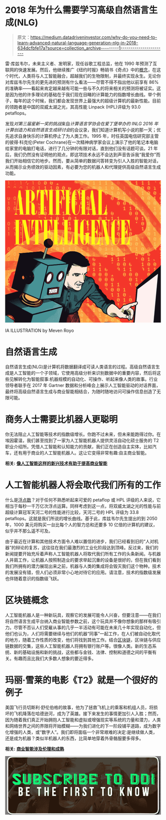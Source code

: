 # 2018 年为什么需要学习高级自然语言生成(NLG)

> 原文：<https://medium.datadriveninvestor.com/why-do-you-need-to-learn-advanced-natural-language-generation-nlg-in-2018-634dcfbfe17a?source=collection_archive---------1----------------------->

雷·库兹韦尔，未来主义者、发明家，现任谷歌工程总监，他在 1990 年预测了互联网的快速发展。然后，他继续推广《纽约时报》畅销书《奇点》中的[概念](http://singularity.com/)，在这个时代，人类将与人工智能融合，超越我们的生物限制，并最终实现永生。无论你对库兹韦尔先生的更先进的预测有什么看法——尽管不得不指出他以前享有 86%的准确率——看起来肯定越来越有可能一些与不久的将来相关的预测将被证实。这是因为他的许多理论的基础在于我们现在目睹的计算能力的指数增长曲线。举个例子，每年的这个时候，我们都会发现世界上最强大的超级计算机的最新性能。目前的领跑者是中国的双威太湖之光，其高性能 Linpack (HPL)评级为 93.0 petaflops。

发现*对第三届星新一奖的挑战*来自*计算语言学协会在爱丁堡举办的 INLG 2016 年计算创造力和自然语言生成研讨会*的会议录，我们知道计算机写小说的那一天；优先追求自身快乐的计算机停止了为人类工作。1995 年，时任英国电信研究部主管的彼得·科克伦(Peter Cochrane)在一次精神病学家会议上演示了他的笔记本电脑给家里的电脑打电话，进行了几分钟的有限对话，直到他们没有话题可谈。21 年后，我们仍然没有证明他的观点，即这项技术永远不会达到声音告诉我“我爱你”而我们开始相信它的地步。然而，要从简单的数据问答转变为引人入胜的智能对话，从而揭示业务绩效的驱动因素，有必要为您的机器人和代理提供高级自然语言生成功能。

![](img/a03f55d3d2ac6055f34deba1d49b270e.png)

IA ILLUSTRATION by Meven Royo

# 自然语言生成

自然语言生成(NLG)是计算机将数据翻译成可读人类语言的过程。高级自然语言生成是人工智能的一个子领域，它使用高级分析来识别数据中的重要内容，然后将这些见解转化为智能叙事:机器规模的自动化、可操作、听起来像人类的故事。行业领导者联手在 2017 年 Gartner 数据和分析峰会上展示人工智能驱动的对话界面，最终将高级自然语言生成与商业智能相结合，为随时随地访问可操作信息创造了无限可能。

# 商务人士需要比机器人更聪明

你无法阻止人工智能等技术的指数级增长。你跑不过未来，但未来能跑得过你。在埃因霍温，我们甚至找到了一家为人工智能机器人提供灵活自动化硕士服务的 T2 职业介绍所。凭借人工智能和认知能力的贡献，我们正在创造自主实体，比如汽车，还有用于商业的人工智能机器人。这让它变得非常有趣:自主商业智能。

**相关:** [**像人工智能这样的新兴技术有助于提高商业智能**](https://titantwister.com/emerging-technology/)

# 人工智能机器人将会取代我们所有的工作

什么是[浮点数](http://floating-point-gui.de/formats/fp/)？对于任何不熟悉听起来可爱的 petaflop 或 HPL 评级的人来说，它相当于每秒一千万亿次浮点运算。同样考虑到这一点，将双威太湖之光的性能与前超级计算冠军天河二号的性能进行比较，天河二号的 HPL 评级为 33.8 petaflops。这就是我们所说的增长曲线。基于此，库兹韦尔先生提出的到 2050 年，1000 美元将购买一台比每个人的智力总和还要多 10 亿倍的计算机的建议，似乎并不那么遥不可及。

由于最近在计算和其他技术方面令人难以置信的进步，我们已经看到旧的“人对机器”的辩论的复苏，这往往在我们最激烈的工业化阶段达到顶峰。反过来，我们的新闻提要开始充斥着声称人工智能机器人将取代我们所有工作的头条新闻。与机器人并肩工作，让机器人按照制造业的要求举起沉重的设备是很好的，但在我们看到我们所拥有的潜力展现出来之前，机器与人类的集成将会毁灭我们这个物种。技术的发展没有错，但人们必须非常小心地对待它的应用。请注意，技术的指数级发展也伴随着意识的指数级飞跃。

# 区块链概念

人工智能机器人是一种新玩具，观察它的发展可能令人兴奋，但要注意——在我们将自然语言生成平台纳入商业智能参数之前，这个玩具并不像你想象的那样有吸引力。尽管不否认人们受雇从事的几乎一半活动有可能在未来几十年实现自动化，但他们也认为，人们将需要继续与他们的机器“同事”一起工作，在人们被自动化取代的地方，随着工作性质的改变，他们将找到其他工作。结合[区块链](http://www.dataversity.net/blockchain-intersection-supply-chain-data/)，区块链与供应链数据的交集，这些人工智能机器人将拥有银行账户等。很像人类。新的生态系统、新的基础设施和新的挑战，这些都与金钱、法律、控制和道德之间的平衡有关。有趣而且比我们大多数人想象的要近得多。

# 玛丽·雪莱的电影《T2》就是一个很好的例子

美国飞行员切斯利·舒伦伯格的故事，他为了拯救飞机上的乘客和机组人员，将损坏的飞机降落在哈德逊河，成为了英雄。接下来发生的事情更加引人入胜；然而，因为随着我们真正开始拥抱人工智能和虚拟或增强现实等系统的力量和潜力，人类和网络世界之间的界限将开始模糊——为我们进化的下一阶段铺平道路，成为数字化增强的人类，或“数字人”。我们即将面临一个非常艰难的决定:是继续做人类，还是成为机器？类似半机器人的东西，比简单地穿着外骨骼服要多得多。

**相关:** [**商业智能涉及伦理和成熟**](https://titantwister.com/business-intelligence/)

[![](img/77a7e9c7cd800c68bee06b751e8aed70.png)](http://eepurl.com/dw5NFP)